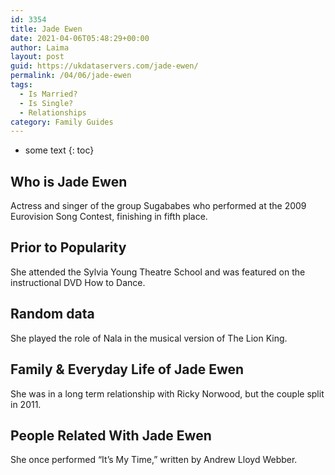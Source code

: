 ```yaml
---
id: 3354
title: Jade Ewen
date: 2021-04-06T05:48:29+00:00
author: Laima
layout: post
guid: https://ukdataservers.com/jade-ewen/
permalink: /04/06/jade-ewen
tags:
  - Is Married?
  - Is Single?
  - Relationships
category: Family Guides
---
```


* some text
{: toc}


## Who is Jade Ewen
                  
                  
                  
Actress and singer of the group Sugababes who performed at the 2009 Eurovision Song Contest, finishing in fifth place.
                  
              
            
              
            
                
                
                
## Prior to Popularity
                  
                  
                  
She attended the Sylvia Young Theatre School and was featured on the instructional DVD How to Dance.
                  
              
            
              
            
                
                
                
## Random data
                  
                  
                  
She played the role of Nala in the musical version of The Lion King.
                  
              
            
              
            
                
                
                
## Family & Everyday Life of Jade Ewen
                  
                  
                  
She was in a long term relationship with Ricky Norwood, but the couple split in 2011.
                  
              
            
              
            
                
                
                
## People Related With Jade Ewen
                  
                  
                  
She once performed &#8220;It&#8217;s My Time,&#8221; written by Andrew Lloyd Webber.
                  
              
            
              
            
                
              
            
              
              
            
            
              
            
          
          
          